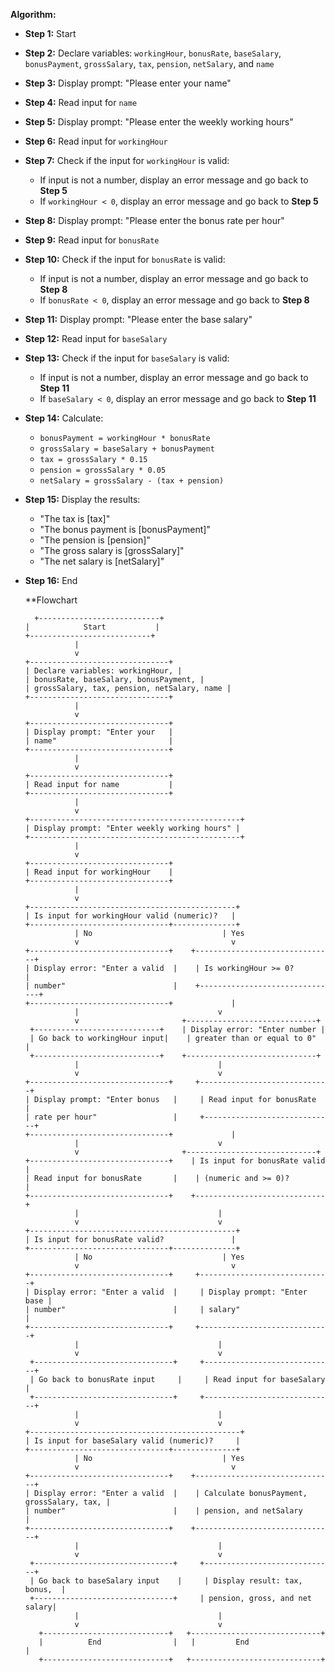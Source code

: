 **Algorithm:**

- **Step 1:** Start
- **Step 2:** Declare variables: `workingHour`, `bonusRate`, `baseSalary`, `bonusPayment`, `grossSalary`, `tax`, `pension`, `netSalary`, and `name`
- **Step 3:** Display prompt: "Please enter your name"
- **Step 4:** Read input for `name`
- **Step 5:** Display prompt: "Please enter the weekly working hours"
- **Step 6:** Read input for `workingHour`
- **Step 7:** Check if the input for `workingHour` is valid:
  - If input is not a number, display an error message and go back to **Step 5**
  - If `workingHour < 0`, display an error message and go back to **Step 5**
- **Step 8:** Display prompt: "Please enter the bonus rate per hour"
- **Step 9:** Read input for `bonusRate`
- **Step 10:** Check if the input for `bonusRate` is valid:
  - If input is not a number, display an error message and go back to **Step 8**
  - If `bonusRate < 0`, display an error message and go back to **Step 8**
- **Step 11:** Display prompt: "Please enter the base salary"
- **Step 12:** Read input for `baseSalary`
- **Step 13:** Check if the input for `baseSalary` is valid:
  - If input is not a number, display an error message and go back to **Step 11**
  - If `baseSalary < 0`, display an error message and go back to **Step 11**
- **Step 14:** Calculate:
  - `bonusPayment = workingHour * bonusRate`
  - `grossSalary = baseSalary + bonusPayment`
  - `tax = grossSalary * 0.15`
  - `pension = grossSalary * 0.05`
  - `netSalary = grossSalary - (tax + pension)`
- **Step 15:** Display the results:
  - "The tax is [tax]"
  - "The bonus payment is [bonusPayment]"
  - "The pension is [pension]"
  - "The gross salary is [grossSalary]"
  - "The net salary is [netSalary]"
- **Step 16:** End

  **Flowchart
  ```
    +---------------------------+
  |            Start           |
  +---------------------------+
             |
             v
  +-------------------------------+
  | Declare variables: workingHour, |
  | bonusRate, baseSalary, bonusPayment, |
  | grossSalary, tax, pension, netSalary, name |
  +-------------------------------+
             |
             v
  +-------------------------------+
  | Display prompt: "Enter your   |
  | name"                         |
  +-------------------------------+
             |
             v
  +-------------------------------+
  | Read input for name           |
  +-------------------------------+
             |
             v
  +-----------------------------------------------+
  | Display prompt: "Enter weekly working hours" |
  +-----------------------------------------------+
             |
             v
  +-------------------------------+
  | Read input for workingHour    |
  +-------------------------------+
             |
             v
  +----------------------------------------------+
  | Is input for workingHour valid (numeric)?   |
  +-------------------------------+--------------+
             | No                             | Yes
             v                                  v
  +-------------------------------+    +-------------------------------+
  | Display error: "Enter a valid  |    | Is workingHour >= 0?          |
  | number"                        |    +-------------------------------+
  +-------------------------------+             |
             |                               v
             v                       +-----------------------------+
   +----------------------------+    | Display error: "Enter number |
   | Go back to workingHour input|    | greater than or equal to 0"  |
   +----------------------------+    +-----------------------------+
             |                               |
             v                               v
  +-------------------------------+     +-----------------------------+
  | Display prompt: "Enter bonus   |     | Read input for bonusRate    |
  | rate per hour"                 |     +-----------------------------+
  +-------------------------------+             |
             |                               v
             v                       +-----------------------------+
  +-------------------------------+    | Is input for bonusRate valid |
  | Read input for bonusRate       |    | (numeric and >= 0)?          |
  +-------------------------------+    +-----------------------------+
             |                               |
             v                               v
  +----------------------------------------------+
  | Is input for bonusRate valid?               |
  +-------------------------------+--------------+
             | No                             | Yes
             v                                  v
  +-------------------------------+     +-----------------------------+
  | Display error: "Enter a valid  |     | Display prompt: "Enter base |
  | number"                        |     | salary"                     |
  +-------------------------------+     +-----------------------------+
             |                               |
             v                               v
   +-------------------------------+     +-----------------------------+
   | Go back to bonusRate input     |     | Read input for baseSalary   |
   +-------------------------------+     +-----------------------------+
             |                               |
             v                               v
  +-----------------------------------------------+
  | Is input for baseSalary valid (numeric)?     |
  +-------------------------------+--------------+
             | No                             | Yes
             v                                  v
  +-------------------------------+    +-------------------------------+
  | Display error: "Enter a valid  |    | Calculate bonusPayment, grossSalary, tax, |
  | number"                        |    | pension, and netSalary          |
  +-------------------------------+    +-------------------------------+
             |                               |
             v                               v
   +-------------------------------+     +-----------------------------+
   | Go back to baseSalary input    |     | Display result: tax, bonus,  |
   +-------------------------------+     | pension, gross, and net salary|
             |                               |
             v                               v
     +----------------------------+   +-----------------------------+
     |          End                |   |         End                 |
     +----------------------------+   +-----------------------------+

